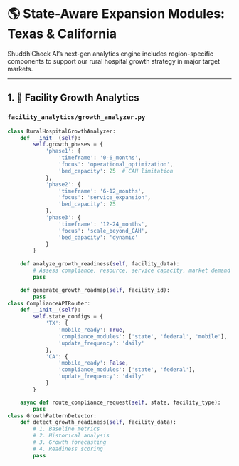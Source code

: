 # 🌎 State-Aware Expansion Modules: Texas & California

ShuddhiCheck AI’s next-gen analytics engine includes region-specific components to support our rural hospital growth strategy in major target markets.

---

## 1. 🏥 Facility Growth Analytics

### `facility_analytics/growth_analyzer.py`

```python
class RuralHospitalGrowthAnalyzer:
    def __init__(self):
        self.growth_phases = {
            'phase1': {
                'timeframe': '0-6_months',
                'focus': 'operational_optimization',
                'bed_capacity': 25  # CAH limitation
            },
            'phase2': {
                'timeframe': '6-12_months',
                'focus': 'service_expansion',
                'bed_capacity': 25
            },
            'phase3': {
                'timeframe': '12-24_months',
                'focus': 'scale_beyond_CAH',
                'bed_capacity': 'dynamic'
            }
        }
        
    def analyze_growth_readiness(self, facility_data):
        # Assess compliance, resource, service capacity, market demand
        pass

    def generate_growth_roadmap(self, facility_id):
        pass
class ComplianceAPIRouter:
    def __init__(self):
        self.state_configs = {
            'TX': {
                'mobile_ready': True,
                'compliance_modules': ['state', 'federal', 'mobile'],
                'update_frequency': 'daily'
            },
            'CA': {
                'mobile_ready': False,
                'compliance_modules': ['state', 'federal'],
                'update_frequency': 'daily'
            }
        }

    async def route_compliance_request(self, state, facility_type):
        pass
class GrowthPatternDetector:
    def detect_growth_readiness(self, facility_data):
        # 1. Baseline metrics
        # 2. Historical analysis
        # 3. Growth forecasting
        # 4. Readiness scoring
        pass


